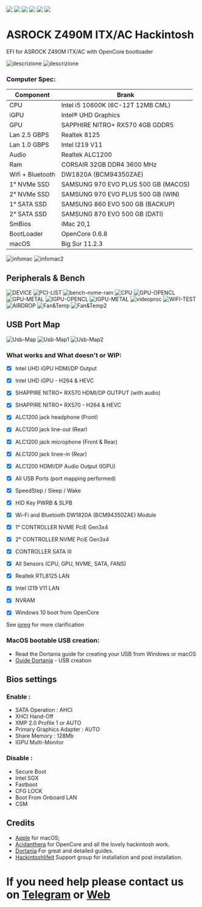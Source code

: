 [![](https://img.shields.io/badge/Gitter%20HL%20Community-Chat-informational?style=flat&logo=gitter&logoColor=white&color=ed1965)](https://gitter.im/Hackintosh-Life-IT/community)
[![](https://img.shields.io/badge/EFI-Release-informational?style=flat&logo=apple&logoColor=white&color=9debeb)](https://github.com/Lorys89/ASROCK_Z490M-ITX-AC/releases)
[![](https://img.shields.io/badge/Telegram-HackintoshLifeIT-informational?style=flat&logo=telegram&logoColor=white&color=5fb659)](https://t.me/HackintoshLife_it)
[![](https://img.shields.io/badge/Facebook-HackintoshLifeIT-informational?style=flat&logo=facebook&logoColor=white&color=3a4dc9)](https://www.facebook.com/hackintoshlife/)
[![](https://img.shields.io/badge/Instagram-HackintoshLifeIT-informational?style=flat&logo=instagram&logoColor=white&color=8a178a)](https://www.instagram.com/hackintoshlife.it_official/)
[![](https://img.shields.io/badge/PayPal-HackintoshLifeIT-informational?style=flat&logo=paypal&logoColor=white&color=00B2EE)](https://www.paypal.com/cgi-bin/webscr?cmd=_s-xclick&hosted_button_id=RWBVVWL8H9JC2&source=url)

# ASROCK Z490M ITX/AC Hackintosh

EFI for ASROCK Z490M ITX/AC with OpenCore bootloader

![descrizione](./Screenshot/mobo.png)
![descrizione](./Screenshot/pc.jpg)

### Computer Spec:

| Component        | Brank                              |
| ---------------- | ---------------------------------- |
| CPU              | Intel i5 10600K (6C-12T 12MB CML)  |
| iGPU             | Intel® UHD Graphics                |
| GPU              | SAPPHIRE NITRO+ RX570 4GB GDDR5    |
| Lan 2.5 GBPS     | Realtek 8125                       |
| Lan 1.0 GBPS     | Intel I219 V11                     |
| Audio            | Realtek ALC1200                    |
| Ram              | CORSAIR 32GB DDR4 3600 MHz         |
| Wifi + Bluetooth | DW1820A (BCM94350ZAE)              |
| 1° NVMe SSD      | SAMSUNG 970 EVO PLUS 500 GB (MACOS)|
| 2° NVMe SSD      | SAMSUNG 970 EVO PLUS 500 GB (WIN)  |
| 1° SATA SSD      | SAMSUNG 860 EVO 500 GB (BACKUP)    |
| 2° SATA SSD      | SAMSUNG 870 EVO 500 GB (DATI)      |
| SmBios           | iMac 20,1                          |
| BootLoader       | OpenCore 0.6.8                     |
| macOS            | Big Sur 11.2.3                     |


![infomac](./Screenshot/GPU-INFOMAC.png)
![infomac2](./Screenshot/IGPU-INFOMAC.png)


## Peripherals & Bench

![DEVICE](./Screenshot/PERIPH.png)
![PCI-LIST](./Screenshot/PCI-LIST.png)
![bench-nvme-ram](./Screenshot/nvme-ram.png)
![CPU](./Screenshot/CPU-SCORE.png)
![GPU-OPENCL](./Screenshot/GPU-OPENCL.png)
![GPU-METAL](./Screenshot/GPU-METAL.png)
![IGPU-OPENCL](./Screenshot/IGPU-OPENCL.jpg)
![IGPU-METAL](./Screenshot/IGPU-METAL.jpg)
![videoproc](./Screenshot/VIDEOPROC.jpg)
![WIFI-TEST](./Screenshot/WIFI-SPEED.png)
![AIRDROP](./Screenshot/AIRDROP.png)
![Fan&Temp](./Screenshot/SENSOR.png)
![Fan&Temp2](./Screenshot/SENSOR2.png)


## USB Port Map

![Usb-Map](./Screenshot/USB-MAP.png)
![Usb-Map1](./Screenshot/USB-IO.png)
![Usb-Map2](./Screenshot/USB-INT.png)



### What works and What doesn't or WIP:

- [x] Intel UHD iGPU HDMI/DP Output
- [x] Intel UHD iGPU - H264 & HEVC
- [x] SHAPPIRE NITRO+ RX570 HDMI/DP OUTPUT (with audio) 
- [x] SHAPPIRE NITRO+ RX570 - H264 & HEVC
- [x] ALC1200 jack headphone (Front) 
- [x] ALC1200 jack line-out (Rear) 
- [x] ALC1200 jack microphone (Front & Rear)
- [x] ALC1200 jack linee-in (Rear) 
- [x] ALC1200 HDMI/DP Audio Output (IGPU)
- [x] All USB Ports (port mapping performed)
- [x] SpeedStep / Sleep / Wake
- [x] HID Key PWRB & SLPB 
- [x] Wi-Fi and Bluetooth DW1820A (BCM94350ZAE) Module
- [x] 1° CONTROLLER NVME PciE Gen3x4
- [x] 2° CONTROLLER NVME PciE Gen3x4
- [x] CONTROLLER SATA III
- [x] All Sensors (CPU, GPU, NVME, SATA, FANS)
- [x] Realtek RTL8125 LAN
- [x] Intel I219 V11 LAN
- [x] NVRAM
- [x] Windows 10 boot from OpenCore


See [ioreg](./iMac_20,1.ioreg) for more clarification

### MacOS bootable USB creation:
- Read the Dortania guide for creating your USB from Windows or macOS
- [Guide Dortania](https://dortania.github.io/OpenCore-Install-Guide/installer-guide/) - USB creation


## Bios settings
### Enable :
* SATA Operation : AHCI
* XHCI Hand-Off
* XMP 2.0 Profile 1 or AUTO
* Primary Graphics Adapter : AUTO
* Share Memory : 128Mb
* IGPU Multi-Monitor

### Disable : 
* Secure Boot
* Intel SGX
* Fastboot
* CFG LOCK
* Boot From Onboard LAN
* CSM

## Credits

- [Apple](https://apple.com) for macOS;
- [Acidanthera](https://github.com/acidanthera) for OpenCore and all the lovely hackintosh work.
- [Dortania](https://dortania.github.io/OpenCore-Install-Guide/config-laptop.plist/icelake.html) For great and detailed guides.
- [Hackintoshlifeit](https://github.com/Hackintoshlifeit) Support group for installation and post installation.

# If you need help please contact us on [Telegram](https://t.me/HackintoshLife_it) or [Web](https://www.hackintoshlife.it/)
